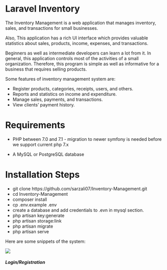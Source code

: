 <h1>Laravel Inventory</h1>
<p>The Inventory Management is a web application that manages inventory, sales, and transactions for small businesses.</p>
<p>Also, This application has a rich UI interface which provides valuable statistics about sales, products, income, expenses, and transactions.</p>
<p>Beginners as well as intermediate developers can learn a lot from it. In general, this application controls most of the activities of a small organization. Therefore, this program is simple as well as informative for a business that requires selling products.</p>
<p>Some features of inventory management system are:</p>
<ul>
    <li>Register products, categories, receipts, users, and others.</li>
    <li>Reports and statistics on income and expenditure.</li>
    <li>Manage sales, payments, and transactions.</li>
    <li>View clients’ payment history.</li>
</ul>
<h1>Requirements</h1>
<ul>
<li>PHP between 7.0 and 7.1 - migration to newer symfony is needed before we support current php 7.x</p>
<li>A MySQL or PostgreSQL database</p>
</ul>
<h1>Installation Steps</h1>
<ul>
    <li>git clone https://github.com/sarzali07/Inventory-Management.git</li>
    <li>cd Inventory-Management</li>
    <li>composer install</li>
    <li>cp .env.example .env</li>
    <li>create a database and add credentials to .evn in mysql section.</li>
    <li>php artisan key:generate</li>
    <li>php artisan storage:link</li>
    <li>php artisan migrate</li>
    <li>php artisan serve</li>
</ul>

<p>Here are some snippets of the system:</p>
<img src="https://www.sarfarazlaghari.com/assets/uploads/2021/01/4-1-1024x506.png">
<h5>Login/Registration</h5>
